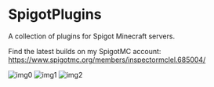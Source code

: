 # SpigotPlugins
A collection of plugins for Spigot Minecraft servers.

Find the latest builds on my SpigotMC account: https://www.spigotmc.org/members/inspectormclel.685004/

![img0](https://media.discordapp.net/attachments/701284862291607655/768243759291826177/Untitled.png)
![img1](https://media.discordapp.net/attachments/701284862291607655/768243762161516564/Untitled2.png)
![img2](https://media.discordapp.net/attachments/701284862291607655/768243767424581652/Untitled4.png)
